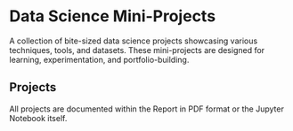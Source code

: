 # Data Science Mini-Projects

A collection of bite-sized data science projects showcasing various techniques, tools, and datasets. These mini-projects are designed for learning, experimentation, and portfolio-building.

## Projects

All projects are documented within the Report in PDF format or the Jupyter Notebook itself.
